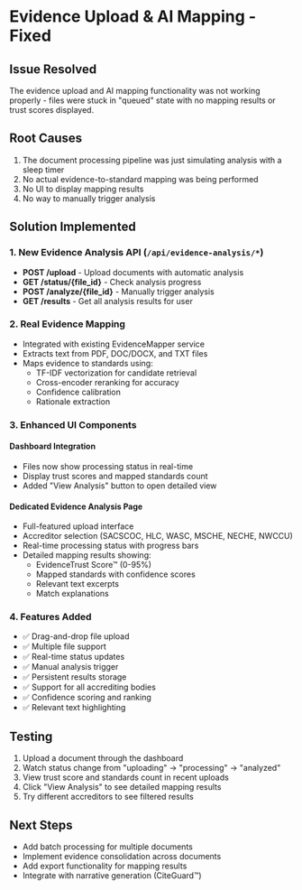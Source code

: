 # Evidence Upload & AI Mapping - Fixed

## Issue Resolved
The evidence upload and AI mapping functionality was not working properly - files were stuck in "queued" state with no mapping results or trust scores displayed.

## Root Causes
1. The document processing pipeline was just simulating analysis with a sleep timer
2. No actual evidence-to-standard mapping was being performed
3. No UI to display mapping results
4. No way to manually trigger analysis

## Solution Implemented

### 1. New Evidence Analysis API (`/api/evidence-analysis/*`)
- **POST /upload** - Upload documents with automatic analysis
- **GET /status/{file_id}** - Check analysis progress
- **POST /analyze/{file_id}** - Manually trigger analysis
- **GET /results** - Get all analysis results for user

### 2. Real Evidence Mapping
- Integrated with existing EvidenceMapper service
- Extracts text from PDF, DOC/DOCX, and TXT files
- Maps evidence to standards using:
  - TF-IDF vectorization for candidate retrieval
  - Cross-encoder reranking for accuracy
  - Confidence calibration
  - Rationale extraction

### 3. Enhanced UI Components

#### Dashboard Integration
- Files now show processing status in real-time
- Display trust scores and mapped standards count
- Added "View Analysis" button to open detailed view

#### Dedicated Evidence Analysis Page
- Full-featured upload interface
- Accreditor selection (SACSCOC, HLC, WASC, MSCHE, NECHE, NWCCU)
- Real-time processing status with progress bars
- Detailed mapping results showing:
  - EvidenceTrust Score™ (0-95%)
  - Mapped standards with confidence scores
  - Relevant text excerpts
  - Match explanations

### 4. Features Added
- ✅ Drag-and-drop file upload
- ✅ Multiple file support
- ✅ Real-time status updates
- ✅ Manual analysis trigger
- ✅ Persistent results storage
- ✅ Support for all accrediting bodies
- ✅ Confidence scoring and ranking
- ✅ Relevant text highlighting

## Testing
1. Upload a document through the dashboard
2. Watch status change from "uploading" → "processing" → "analyzed"
3. View trust score and standards count in recent uploads
4. Click "View Analysis" to see detailed mapping results
5. Try different accreditors to see filtered results

## Next Steps
- Add batch processing for multiple documents
- Implement evidence consolidation across documents
- Add export functionality for mapping results
- Integrate with narrative generation (CiteGuard™)